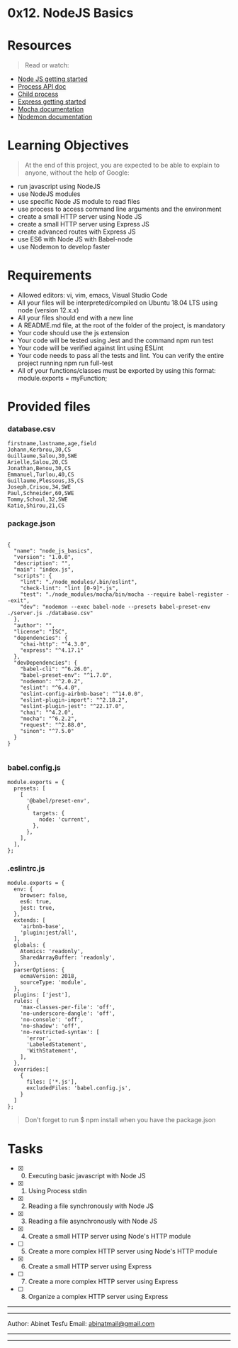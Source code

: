 # 0x12. NodeJS Basics


# Resources

> Read or watch:

- [Node JS getting started](https://alx-intranet.hbtn.io/rltoken/zIYhQPHfn37Hlk3I9gfPGw)
- [Process API doc](https://alx-intranet.hbtn.io/rltoken/Wt69QV2xygB4GEqob26AjQ)
- [Child process](https://alx-intranet.hbtn.io/rltoken/IS4y9rRCblX71W_oeXpymw)
- [Express getting started](https://alx-intranet.hbtn.io/rltoken/XsfrhG9NRLuuaTpVZlZv_g)
- [Mocha documentation](https://alx-intranet.hbtn.io/rltoken/EBGDj1FwLrK_y4kgxp8hfg)
- [Nodemon documentation](https://alx-intranet.hbtn.io/rltoken/vnDSbLsicMDdxcf5YUSXIg)

# Learning Objectives

> At the end of this project, you are expected to be able to explain to anyone, without the help of Google:

- run javascript using NodeJS
- use NodeJS modules
- use specific Node JS module to read files
- use process to access command line arguments and the environment
- create a small HTTP server using Node JS
- create a small HTTP server using Express JS
- create advanced routes with Express JS
- use ES6 with Node JS with Babel-node
- use Nodemon to develop faster

# Requirements

- Allowed editors: vi, vim, emacs, Visual Studio Code
- All your files will be interpreted/compiled on Ubuntu 18.04 LTS using node (version 12.x.x)
- All your files should end with a new line
- A README.md file, at the root of the folder of the project, is mandatory
- Your code should use the js extension
- Your code will be tested using Jest and the command npm run test
- Your code will be verified against lint using ESLint
- Your code needs to pass all the tests and lint. You can verify the entire project running npm run full-test
- All of your functions/classes must be exported by using this format: module.exports = myFunction;

# Provided files

### database.csv
```
firstname,lastname,age,field
Johann,Kerbrou,30,CS
Guillaume,Salou,30,SWE
Arielle,Salou,20,CS
Jonathan,Benou,30,CS
Emmanuel,Turlou,40,CS
Guillaume,Plessous,35,CS
Joseph,Crisou,34,SWE
Paul,Schneider,60,SWE
Tommy,Schoul,32,SWE
Katie,Shirou,21,CS
```

### package.json

```

{
  "name": "node_js_basics",
  "version": "1.0.0",
  "description": "",
  "main": "index.js",
  "scripts": {
    "lint": "./node_modules/.bin/eslint",
    "check-lint": "lint [0-9]*.js",
    "test": "./node_modules/mocha/bin/mocha --require babel-register --exit",
    "dev": "nodemon --exec babel-node --presets babel-preset-env ./server.js ./database.csv"
  },
  "author": "",
  "license": "ISC",
  "dependencies": {
    "chai-http": "^4.3.0",
    "express": "^4.17.1"
  },
  "devDependencies": {
    "babel-cli": "^6.26.0",
    "babel-preset-env": "^1.7.0",
    "nodemon": "^2.0.2",
    "eslint": "^6.4.0",
    "eslint-config-airbnb-base": "^14.0.0",
    "eslint-plugin-import": "^2.18.2",
    "eslint-plugin-jest": "^22.17.0",
    "chai": "^4.2.0",
    "mocha": "^6.2.2",
    "request": "^2.88.0",
    "sinon": "^7.5.0"
  }
}


```

### babel.config.js

```
module.exports = {
  presets: [
    [
      '@babel/preset-env',
      {
        targets: {
          node: 'current',
        },
      },
    ],
  ],
};

```

### .eslintrc.js

```
module.exports = {
  env: {
    browser: false,
    es6: true,
    jest: true,
  },
  extends: [
    'airbnb-base',
    'plugin:jest/all',
  ],
  globals: {
    Atomics: 'readonly',
    SharedArrayBuffer: 'readonly',
  },
  parserOptions: {
    ecmaVersion: 2018,
    sourceType: 'module',
  },
  plugins: ['jest'],
  rules: {
    'max-classes-per-file': 'off',
    'no-underscore-dangle': 'off',
    'no-console': 'off',
    'no-shadow': 'off',
    'no-restricted-syntax': [
      'error',
      'LabeledStatement',
      'WithStatement',
    ],
  },
  overrides:[
    {
      files: ['*.js'],
      excludedFiles: 'babel.config.js',
    }
  ]
};

```

> Don’t forget to run $ npm install when you have the package.json

# Tasks
* [x] 0. Executing basic javascript with Node JS
* [x] 1. Using Process stdin
* [x] 2. Reading a file synchronously with Node JS
* [x] 3. Reading a file asynchronously with Node JS
* [x] 4. Create a small HTTP server using Node's HTTP module
* [ ] 5. Create a more complex HTTP server using Node's HTTP module
* [x] 6. Create a small HTTP server using Express
* [ ] 7. Create a more complex HTTP server using Express
* [ ] 8. Organize a complex HTTP server using Express

-----------------------------------------------------
-----------------------------------------------------

Author: Abinet Tesfu
Email: abinatmail@gmail.com

-----------------------------------------------------
-----------------------------------------------------
